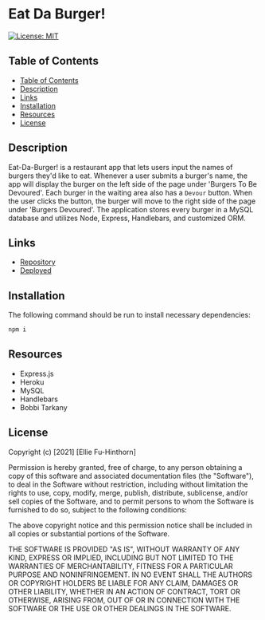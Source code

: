 # Eat Da Burger!
[![License: MIT](https://img.shields.io/badge/License-MIT-yellow.svg)](https://opensource.org/licenses/MIT)

## Table of Contents
  - [Table of Contents](#table-of-contents)
  - [Description](#description)
  - [Links](#links)
  - [Installation](#installation)
  - [Resources](#resources)
  - [License](#license)

## Description

Eat-Da-Burger! is a restaurant app that lets users input the names of burgers they'd like to eat. Whenever a user submits a burger's name, the app will display the burger on the left side of the page under 'Burgers To Be Devoured'. Each burger in the waiting area also has a `Devour` button. When the user clicks the button, the burger will move to the right side of the page under 'Burgers Devoured'. The application stores every burger in a MySQL database and utilizes Node, Express, Handlebars, and customized ORM. 

## Links
- [Repository](https://github.com/elliefh/burger)
- [Deployed](https://efh-burger.herokuapp.com)

## Installation
The following command should be run to install necessary dependencies: 
```bash
npm i
```

## Resources
- Express.js
- Heroku
- MySQL
- Handlebars
- Bobbi Tarkany 

## License

Copyright (c) [2021] [Ellie Fu-Hinthorn]

Permission is hereby granted, free of charge, to any person obtaining a copy
of this software and associated documentation files (the "Software"), to deal
in the Software without restriction, including without limitation the rights
to use, copy, modify, merge, publish, distribute, sublicense, and/or sell
copies of the Software, and to permit persons to whom the Software is
furnished to do so, subject to the following conditions:

The above copyright notice and this permission notice shall be included in all
copies or substantial portions of the Software.

THE SOFTWARE IS PROVIDED "AS IS", WITHOUT WARRANTY OF ANY KIND, EXPRESS OR
IMPLIED, INCLUDING BUT NOT LIMITED TO THE WARRANTIES OF MERCHANTABILITY,
FITNESS FOR A PARTICULAR PURPOSE AND NONINFRINGEMENT. IN NO EVENT SHALL THE
AUTHORS OR COPYRIGHT HOLDERS BE LIABLE FOR ANY CLAIM, DAMAGES OR OTHER
LIABILITY, WHETHER IN AN ACTION OF CONTRACT, TORT OR OTHERWISE, ARISING FROM,
OUT OF OR IN CONNECTION WITH THE SOFTWARE OR THE USE OR OTHER DEALINGS IN THE
SOFTWARE.